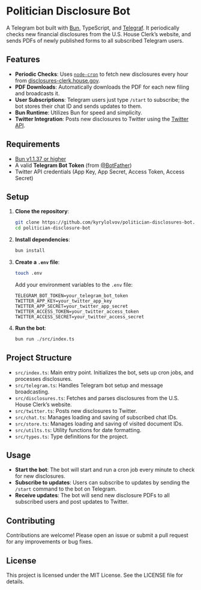 # Politician Disclosure Bot

A Telegram bot built with [Bun](https://bun.sh), TypeScript, and [Telegraf](https://github.com/telegraf/telegraf). It periodically checks new financial disclosures from the U.S. House Clerk’s website, and sends PDFs of newly published forms to all subscribed Telegram users.

## Features

- **Periodic Checks**: Uses [`node-cron`](https://www.npmjs.com/package/node-cron) to fetch new disclosures every hour from [disclosures-clerk.house.gov](https://disclosures-clerk.house.gov/).
- **PDF Downloads**: Automatically downloads the PDF for each new filing and broadcasts it.
- **User Subscriptions**: Telegram users just type `/start` to subscribe; the bot stores their chat ID and sends updates to them.
- **Bun Runtime**: Utilizes Bun for speed and simplicity.
- **Twitter Integration**: Posts new disclosures to Twitter using the [Twitter API](https://developer.twitter.com/en/docs/twitter-api).

## Requirements

- [Bun v1.1.37 or higher](https://bun.sh)
- A valid **Telegram Bot Token** (from [@BotFather](https://t.me/BotFather))
- Twitter API credentials (App Key, App Secret, Access Token, Access Secret)

## Setup

1. **Clone the repository**:
    ```sh
    git clone https://github.com/kyrylolvov/politician-disclosures-bot.git
    cd politician-disclosure-bot
    ```

2. **Install dependencies**:
    ```sh
    bun install
    ```

3. **Create a `.env` file**:
    ```sh
    touch .env
    ```

    Add your environment variables to the `.env` file:
    ```
    TELEGRAM_BOT_TOKEN=your_telegram_bot_token
    TWITTER_APP_KEY=your_twitter_app_key
    TWITTER_APP_SECRET=your_twitter_app_secret
    TWITTER_ACCESS_TOKEN=your_twitter_access_token
    TWITTER_ACCESS_SECRET=your_twitter_access_secret
    ```

4. **Run the bot**:
    ```sh
    bun run ./src/index.ts
    ```

## Project Structure

- `src/index.ts`: Main entry point. Initializes the bot, sets up cron jobs, and processes disclosures.
- `src/telegram.ts`: Handles Telegram bot setup and message broadcasting.
- `src/disclosures.ts`: Fetches and parses disclosures from the U.S. House Clerk’s website.
- `src/twitter.ts`: Posts new disclosures to Twitter.
- `src/chat.ts`: Manages loading and saving of subscribed chat IDs.
- `src/store.ts`: Manages loading and saving of visited document IDs.
- `src/utilts.ts`: Utility functions for date formatting.
- `src/types.ts`: Type definitions for the project.

## Usage

- **Start the bot**: The bot will start and run a cron job every minute to check for new disclosures.
- **Subscribe to updates**: Users can subscribe to updates by sending the `/start` command to the bot on Telegram.
- **Receive updates**: The bot will send new disclosure PDFs to all subscribed users and post updates to Twitter.

## Contributing

Contributions are welcome! Please open an issue or submit a pull request for any improvements or bug fixes.

## License

This project is licensed under the MIT License. See the LICENSE file for details.